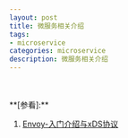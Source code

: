 ```yaml
---
layout: post
title: 微服务相关介绍
tags:
- microservice
categories: microservice
description: 微服务相关介绍
---
```






<!-- more -->






<br />
<br />
**[参看]:**

1. [Envoy-入门介绍与xDS协议](https://zhuanlan.zhihu.com/p/108846492)

<br />
<br />
<br />


